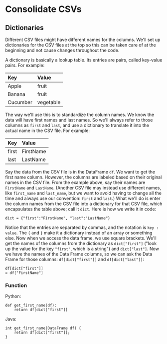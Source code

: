 # Consolidate CSVs

## Dictionaries

Different CSV files might have different names for the columns. We'll set up dictionaries for the CSV files at the top so this can be taken care of at the beginning and not cause changes throughout the code.

A dictionary is basically a lookup table. Its entries are pairs, called key-value pairs. For example:

|Key |Value|
|:---|:----|
|Apple|fruit|
|Banana|fruit|
|Cucumber|vegetable|

The way we'll use this is to standardize the column names. We know the data will have first names and last names. So we'll always refer to those columns as `first` and `last`, and use a dictionary to translate it into the actual name in the CSV file. For example:

| Key | Value|
|:----|:-----|
|first|FirstName|
|last |LastName|

Say the data from the CSV file is in the DataFrame `df`. We want to get the first name column. However, the columns are labeled based on their original names in the CSV file. From the example above, say their names are `FirstName` and `LastName`. (Another CSV file may instead use different names, like `first_name` and `last_name`, but we want to avoid having to change all the time and always use our convention: `first` and `last`.) What we'll do is enter the column names from the CSV file into a dictionary for that CSV file, which encapsulates the table above; call it `dict`. Here is how we write it in code:

```
dict = {"first":"FirstName", "last":"LastName"}
```

Notice that the entries are separated by commas, and the notation is `key : value`. The `{` and `}` make it a dictionary instead of an array or something else. Now when we access the data frame, we use square brackets. We'll get the names of the columns from the dictionary as `dict["first"]` ("look up the value for the key `"first"`, which is a string") and `dict["last"]`. Now we have the names of the Data Frame columns, so we can ask the Data Frame for those columns: `df[dict["first"]]` and `df[dict["last"]]`:

```
df[dict["first"]]
= df["FirstName"]
```

### Function

Python:
```
def get_first_name(df):
    return df[dict["first"]]
```

Java:
```
int get_first_name(DataFrame df) {
    return df[dict["first"]];
}
```